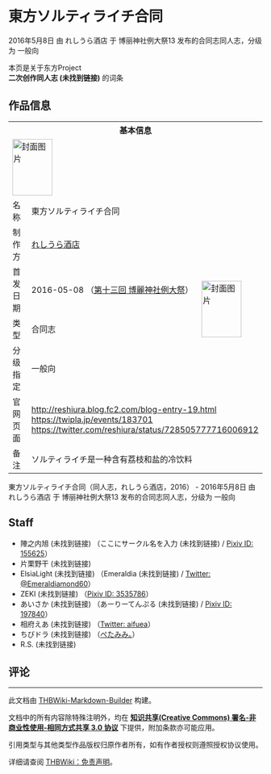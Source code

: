 # 東方ソルティライチ合同

<!-- source html: G:\repos\THBWiki-Markdown-Builder\THBWikiMarkdown\Temp\main\7\7d\ns0%3A%E6%9D%B1%E6%96%B9%E3%82%BD%E3%83%AB%E3%83%86%E3%82%A3%E3%83%A9%E3%82%A4%E3%83%81%E5%90%88%E5%90%8C.html -->

2016年5月8日 由 れしうら酒店 于 博丽神社例大祭13 发布的合同志同人志，分级为 一般向

本页是关于东方Project  
 **二次创作同人志 (未找到链接)** 的词条
## 作品信息

<table><tbody><tr><th colspan="3">基本信息</th></tr><tr><td class="cover-artwork-mobile" colspan="2"><a href="./文件-東方ソルティライチ合同封面.png.md" class="image" title="封面图片"><img alt="封面图片" src="https://upload.thwiki.cc/thumb/5/50/%E6%9D%B1%E6%96%B9%E3%82%BD%E3%83%AB%E3%83%86%E3%82%A3%E3%83%A9%E3%82%A4%E3%83%81%E5%90%88%E5%90%8C%E5%B0%81%E9%9D%A2.png/79px-%E6%9D%B1%E6%96%B9%E3%82%BD%E3%83%AB%E3%83%86%E3%82%A3%E3%83%A9%E3%82%A4%E3%83%81%E5%90%88%E5%90%8C%E5%B0%81%E9%9D%A2.png" decoding="async" loading="lazy" width="79" height="112" srcset="https://upload.thwiki.cc/thumb/5/50/%E6%9D%B1%E6%96%B9%E3%82%BD%E3%83%AB%E3%83%86%E3%82%A3%E3%83%A9%E3%82%A4%E3%83%81%E5%90%88%E5%90%8C%E5%B0%81%E9%9D%A2.png/119px-%E6%9D%B1%E6%96%B9%E3%82%BD%E3%83%AB%E3%83%86%E3%82%A3%E3%83%A9%E3%82%A4%E3%83%81%E5%90%88%E5%90%8C%E5%B0%81%E9%9D%A2.png 1.5x, https://upload.thwiki.cc/thumb/5/50/%E6%9D%B1%E6%96%B9%E3%82%BD%E3%83%AB%E3%83%86%E3%82%A3%E3%83%A9%E3%82%A4%E3%83%81%E5%90%88%E5%90%8C%E5%B0%81%E9%9D%A2.png/159px-%E6%9D%B1%E6%96%B9%E3%82%BD%E3%83%AB%E3%83%86%E3%82%A3%E3%83%A9%E3%82%A4%E3%83%81%E5%90%88%E5%90%8C%E5%B0%81%E9%9D%A2.png 2x" data-file-width="627" data-file-height="885"></a></td>
</tr><tr><td class="label">名称</td><td colspan="2"> 東方ソルティライチ合同 </td></tr><tr><td class="label">制作方</td><td><a href="./れしうら酒店.md" title="れしうら酒店">れしうら酒店</a></td><td class="cover-artwork" rowspan="4" style="min-width:112px;"><a href="./文件-東方ソルティライチ合同封面.png.md" class="image" title="封面图片"><img alt="封面图片" src="https://upload.thwiki.cc/thumb/5/50/%E6%9D%B1%E6%96%B9%E3%82%BD%E3%83%AB%E3%83%86%E3%82%A3%E3%83%A9%E3%82%A4%E3%83%81%E5%90%88%E5%90%8C%E5%B0%81%E9%9D%A2.png/79px-%E6%9D%B1%E6%96%B9%E3%82%BD%E3%83%AB%E3%83%86%E3%82%A3%E3%83%A9%E3%82%A4%E3%83%81%E5%90%88%E5%90%8C%E5%B0%81%E9%9D%A2.png" decoding="async" loading="lazy" width="79" height="112" srcset="https://upload.thwiki.cc/thumb/5/50/%E6%9D%B1%E6%96%B9%E3%82%BD%E3%83%AB%E3%83%86%E3%82%A3%E3%83%A9%E3%82%A4%E3%83%81%E5%90%88%E5%90%8C%E5%B0%81%E9%9D%A2.png/119px-%E6%9D%B1%E6%96%B9%E3%82%BD%E3%83%AB%E3%83%86%E3%82%A3%E3%83%A9%E3%82%A4%E3%83%81%E5%90%88%E5%90%8C%E5%B0%81%E9%9D%A2.png 1.5x, https://upload.thwiki.cc/thumb/5/50/%E6%9D%B1%E6%96%B9%E3%82%BD%E3%83%AB%E3%83%86%E3%82%A3%E3%83%A9%E3%82%A4%E3%83%81%E5%90%88%E5%90%8C%E5%B0%81%E9%9D%A2.png/159px-%E6%9D%B1%E6%96%B9%E3%82%BD%E3%83%AB%E3%83%86%E3%82%A3%E3%83%A9%E3%82%A4%E3%83%81%E5%90%88%E5%90%8C%E5%B0%81%E9%9D%A2.png 2x" data-file-width="627" data-file-height="885"></a></td>
</tr><tr><td class="label">首发日期</td><td>2016-05-08&#160;（<a href="/展会作品列表?e=%E5%8D%9A%E4%B8%BD%E7%A5%9E%E7%A4%BE%E4%BE%8B%E5%A4%A7%E7%A5%AD%2313">第十三回 博麗神社例大祭</a>）</td></tr><tr><td class="label">类型</td><td>合同志</td></tr><tr><td class="label">分级指定</td><td>一般向</td></tr>
<tr><td class="label">官网页面</td><td colspan="2"><a rel="nofollow" class="external free" href="http://reshiura.blog.fc2.com/blog-entry-19.html">http://reshiura.blog.fc2.com/blog-entry-19.html</a><br><a rel="nofollow" class="external free" href="https://twipla.jp/events/183701">https://twipla.jp/events/183701</a><br><a rel="nofollow" class="external free" href="https://twitter.com/reshiura/status/728505777716006912">https://twitter.com/reshiura/status/728505777716006912</a></td></tr><tr><td class="label">备注</td><td colspan="2">ソルティライチ是一种含有荔枝和盐的冷饮料</td></tr></tbody></table>

東方ソルティライチ合同（同人志，れしうら酒店，2016） - 2016年5月8日 由 れしうら酒店 于 博丽神社例大祭13 发布的合同志同人志，分级为 一般向
## Staff
- 陣之内旭 (未找到链接) （ここにサークル名を入力 (未找到链接) / [Pixiv ID: 155625](https://www.pixiv.net/users/155625)）
- 片栗野干 (未找到链接)
- ElsiaLight (未找到链接) （Emeraldia (未找到链接) / [Twitter: @Emeraldiamond60](https://twitter.com/Emeraldiamond60)）
- ZEKI (未找到链接) （[Pixiv ID: 3535786](https://www.pixiv.net/users/3535786)）
- あいさか (未找到链接) （あーりーてんぷる (未找到链接) / [Pixiv ID: 197840](https://www.pixiv.net/users/197840)）
- 相府えあ (未找到链接) （[Twitter: aifuea](https://twitter.com/aifuea)）
- ちびドラ (未找到链接) （[ぺたみみ。](./ぺたみみ。.md)）
- R.S. (未找到链接)

## 评论




---

此文档由 [THBWiki-Markdown-Builder](https://github.com/Delsin-Yu/THBWiki-Markdown-Builder) 构建。

文档中的所有内容除特殊注明外，均在 [**知识共享(Creative Commons) 署名-非商业性使用-相同方式共享 3.0 协议**](https://creativecommons.org/licenses/by-sa/3.0/deed.zh-hans) 下提供，附加条款亦可能应用。

引用类型与其他类型作品版权归原作者所有，如有作者授权则遵照授权协议使用。

详细请查阅 [THBWiki：免责声明](https://thbwiki.cc/THBWiki:%E5%85%8D%E8%B4%A3%E5%A3%B0%E6%98%8E)。

